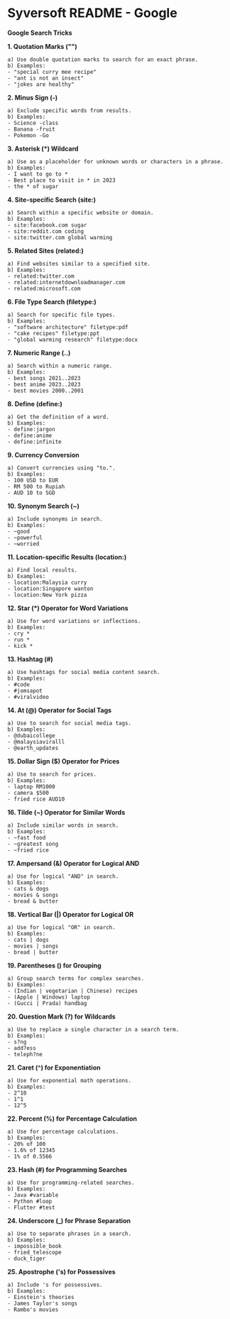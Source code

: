 # Syversoft README - Google

**Google Search Tricks**

**1. Quotation Marks ("")**

    a) Use double quotation marks to search for an exact phrase.  
    b) Examples:
    - "special curry mee recipe"
    - "ant is not an insect"
    - "jokes are healthy"

**2. Minus Sign (-)**

    a) Exclude specific words from results.  
    b) Examples:
    - Science -class
    - Banana -fruit
    - Pokemon -Go

**3. Asterisk (*) Wildcard**

    a) Use as a placeholder for unknown words or characters in a phrase.  
    b) Examples:
    - I want to go to *
    - Best place to visit in * in 2023
    - the * of sugar

**4. Site-specific Search (site:)**

    a) Search within a specific website or domain.  
    b) Examples:
    - site:facebook.com sugar
    - site:reddit.com coding
    - site:twitter.com global warming

**5. Related Sites (related:)**

    a) Find websites similar to a specified site.  
    b) Examples:
    - related:twitter.com
    - related:internetdownloadmanager.com
    - related:microsoft.com

**6. File Type Search (filetype:)**

    a) Search for specific file types.  
    b) Examples:
    - "software architecture" filetype:pdf
    - "cake recipes" filetype:ppt
    - "global warming research" filetype:docx

**7. Numeric Range (..)**

    a) Search within a numeric range.  
    b) Examples:
    - best songs 2021..2023
    - best anime 2023..2023
    - best movies 2000..2001

**8. Define (define:)**

    a) Get the definition of a word.  
    b) Examples:
    - define:jargon
    - define:anime
    - define:infinite

**9. Currency Conversion**

    a) Convert currencies using "to.".  
    b) Examples:
    - 100 USD to EUR
    - RM 500 to Rupiah
    - AUD 10 to SGD

**10. Synonym Search (~)**

    a) Include synonyms in search.  
    b) Examples:
    - ~good
    - ~powerful
    - ~worried

**11. Location-specific Results (location:)**

    a) Find local results.  
    b) Examples:
    - location:Malaysia curry
    - location:Singapore wanton
    - location:New York pizza

**12. Star (*) Operator for Word Variations**

    a) Use for word variations or inflections.  
    b) Examples:
    - cry *
    - run *
    - kick *

**13. Hashtag (#)**

    a) Use hashtags for social media content search.  
    b) Examples:
    - #code
    - #jomsapot
    - #viralvideo

**14. At (@) Operator for Social Tags**

    a) Use to search for social media tags.  
    b) Examples:
    - @dubaicollege
    - @malaysiaviralll
    - @earth_updates

**15. Dollar Sign ($) Operator for Prices**

    a) Use to search for prices.  
    b) Examples:
    - laptop RM1000
    - camera $500
    - fried rice AUD10

**16. Tilde (~) Operator for Similar Words**

    a) Include similar words in search.  
    b) Examples:
    - ~fast food
    - ~greatest song
    - ~fried rice

**17. Ampersand (&) Operator for Logical AND**

    a) Use for logical "AND" in search.  
    b) Examples:
    - cats & dogs
    - movies & songs
    - bread & butter

**18. Vertical Bar (|) Operator for Logical OR**

    a) Use for logical "OR" in search.  
    b) Examples:
    - cats | dogs
    - movies | songs
    - bread | butter

**19. Parentheses () for Grouping**

    a) Group search terms for complex searches.  
    b) Examples:
    - (Indian | vegetarian | Chinese) recipes
    - (Apple | Windows) laptop
    - (Gucci | Prada) handbag

**20. Question Mark (?) for Wildcards**

    a) Use to replace a single character in a search term.  
    b) Examples:
    - s?ng
    - add?ess
    - teleph?ne

**21. Caret (^) for Exponentiation**

    a) Use for exponential math operations.  
    b) Examples:
    - 2^10
    - 1^1
    - 12^5

**22. Percent (%) for Percentage Calculation**

    a) Use for percentage calculations.  
    b) Examples:
    - 20% of 100
    - 1.6% of 12345
    - 1% of 0.5566

**23. Hash (#) for Programming Searches**

    a) Use for programming-related searches.  
    b) Examples:
    - Java #variable
    - Python #loop
    - Flutter #test

**24. Underscore (_) for Phrase Separation**

    a) Use to separate phrases in a search.  
    b) Examples:
    - impossible_book
    - fried_telescope
    - duck_tiger

**25. Apostrophe ('s) for Possessives**

    a) Include 's for possessives.  
    b) Examples:
    - Einstein's theories
    - James Taylor's songs
    - Rambo's movies
